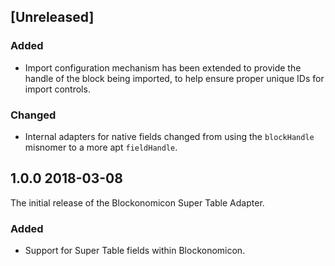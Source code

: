 ## [Unreleased]

### Added
- Import configuration mechanism has been extended to provide the handle of the block being imported, to help ensure proper unique IDs for import controls.

### Changed
- Internal adapters for native fields changed from using the `blockHandle` misnomer to a more apt `fieldHandle`.

## 1.0.0 2018-03-08

The initial release of the Blockonomicon Super Table Adapter.

### Added
- Support for Super Table fields within Blockonomicon.